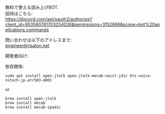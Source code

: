 無料で使える読み上げBOT.  
招待はこちら:  
https://discord.com/api/oauth2/authorize?client_id=953590781703254026&permissions=3152896&scope=bot%20applications.commands  

問い合わせは以下のアドレスまで:  
engineer@risaton.net  
  
開発者向け:  
  
依存関係:  
```shell
sudo apt install open-jtalk open-jtalk-mecab-naist-jdic hts-voice-nitech-jp-atr503-m001  
```  
or  
```shell
brew install open-jtalk  
brew install mecab
brew install mecab-ipadic
```
